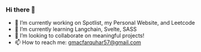 ### Hi there 👋

- 🔭 I’m currently working on Spotlist, my Personal Website, and Leetcode
- 🌱 I’m currently learning Langchain, Svelte, SASS
- 👯 I’m looking to collaborate on meaningful projects!
- 📫 How to reach me: gmacfarquhar57@gmail.com

